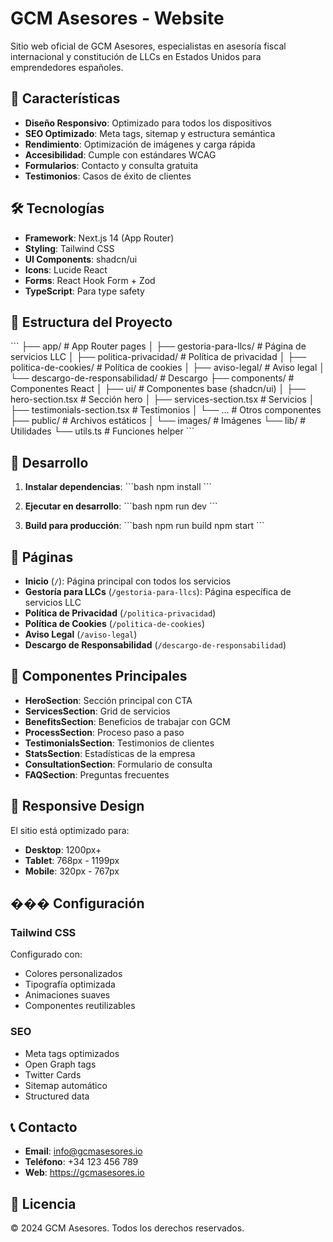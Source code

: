 # GCM Asesores - Website

Sitio web oficial de GCM Asesores, especialistas en asesoría fiscal internacional y constitución de LLCs en Estados Unidos para emprendedores españoles.

## 🚀 Características

- **Diseño Responsivo**: Optimizado para todos los dispositivos
- **SEO Optimizado**: Meta tags, sitemap y estructura semántica
- **Rendimiento**: Optimización de imágenes y carga rápida
- **Accesibilidad**: Cumple con estándares WCAG
- **Formularios**: Contacto y consulta gratuita
- **Testimonios**: Casos de éxito de clientes

## 🛠️ Tecnologías

- **Framework**: Next.js 14 (App Router)
- **Styling**: Tailwind CSS
- **UI Components**: shadcn/ui
- **Icons**: Lucide React
- **Forms**: React Hook Form + Zod
- **TypeScript**: Para type safety

## 📁 Estructura del Proyecto

\`\`\`
├── app/                          # App Router pages
│   ├── gestoria-para-llcs/      # Página de servicios LLC
│   ├── politica-privacidad/     # Política de privacidad
│   ├── politica-de-cookies/     # Política de cookies
│   ├── aviso-legal/             # Aviso legal
│   └── descargo-de-responsabilidad/ # Descargo
├── components/                   # Componentes React
│   ├── ui/                      # Componentes base (shadcn/ui)
│   ├── hero-section.tsx         # Sección hero
│   ├── services-section.tsx     # Servicios
│   ├── testimonials-section.tsx # Testimonios
│   └── ...                     # Otros componentes
├── public/                      # Archivos estáticos
│   └── images/                  # Imágenes
└── lib/                         # Utilidades
    └── utils.ts                 # Funciones helper
\`\`\`

## 🚀 Desarrollo

1. **Instalar dependencias**:
   \`\`\`bash
   npm install
   \`\`\`

2. **Ejecutar en desarrollo**:
   \`\`\`bash
   npm run dev
   \`\`\`

3. **Build para producción**:
   \`\`\`bash
   npm run build
   npm start
   \`\`\`

## 📄 Páginas

- **Inicio** (`/`): Página principal con todos los servicios
- **Gestoría para LLCs** (`/gestoria-para-llcs`): Página específica de servicios LLC
- **Política de Privacidad** (`/politica-privacidad`)
- **Política de Cookies** (`/politica-de-cookies`)
- **Aviso Legal** (`/aviso-legal`)
- **Descargo de Responsabilidad** (`/descargo-de-responsabilidad`)

## 🎨 Componentes Principales

- **HeroSection**: Sección principal con CTA
- **ServicesSection**: Grid de servicios
- **BenefitsSection**: Beneficios de trabajar con GCM
- **ProcessSection**: Proceso paso a paso
- **TestimonialsSection**: Testimonios de clientes
- **StatsSection**: Estadísticas de la empresa
- **ConsultationSection**: Formulario de consulta
- **FAQSection**: Preguntas frecuentes

## 📱 Responsive Design

El sitio está optimizado para:
- **Desktop**: 1200px+
- **Tablet**: 768px - 1199px
- **Mobile**: 320px - 767px

## ��� Configuración

### Tailwind CSS
Configurado con:
- Colores personalizados
- Tipografía optimizada
- Animaciones suaves
- Componentes reutilizables

### SEO
- Meta tags optimizados
- Open Graph tags
- Twitter Cards
- Sitemap automático
- Structured data

## 📞 Contacto

- **Email**: info@gcmasesores.io
- **Teléfono**: +34 123 456 789
- **Web**: https://gcmasesores.io

## 📄 Licencia

© 2024 GCM Asesores. Todos los derechos reservados.
